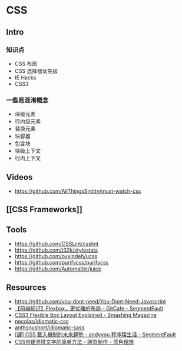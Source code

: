 # CSS


## Intro

### 知识点

- CSS 布局
- CSS 选择器优先级
- IE Hacks
- CSS3


### 一些易混淆概念

- 块级元素
- 行内级元素
- 替换元素
- 块容器
- 包含块
- 块级上下文
- 行内上下文


## Videos

- https://github.com/AllThingsSmitty/must-watch-css


## [[CSS Frameworks]]


## Tools

- https://github.com/CSSLint/csslint
- https://github.com/t32k/stylestats
- https://github.com/oyvindeh/ucss
- https://github.com/purifycss/purifycss
- https://github.com/Automattic/juice


## Resources

- https://github.com/you-dont-need/You-Dont-Need-Javascript
- [【前端知识】Flexbox，更优雅的布局 - GitCafe - SegmentFault](https://segmentfault.com/a/1190000002490633)
- [CSS3 Flexible Box Layout Explained - Smashing Magazine](https://www.smashingmagazine.com/2011/09/css3-flexible-box-layout-explained/)
- [necolas/idiomatic-css](https://github.com/necolas/idiomatic-css)
- [anthonyshort/idiomatic-sass](https://github.com/anthonyshort/idiomatic-sass)
- [[譯] CSS 載入機制的未來趨勢 - andyyou 程序猿生活 - SegmentFault](https://segmentfault.com/a/1190000004454799)
- [CSS创建竖排文字的简单方法 - 网页制作 - 蓝色理想](http://www.blueidea.com/tech/web/2010/8140.asp)
